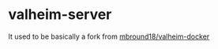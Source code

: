 # valheim-server

It used to be basically a fork from [mbround18/valheim-docker](https://github.com/mbround18/valheim-docker)
